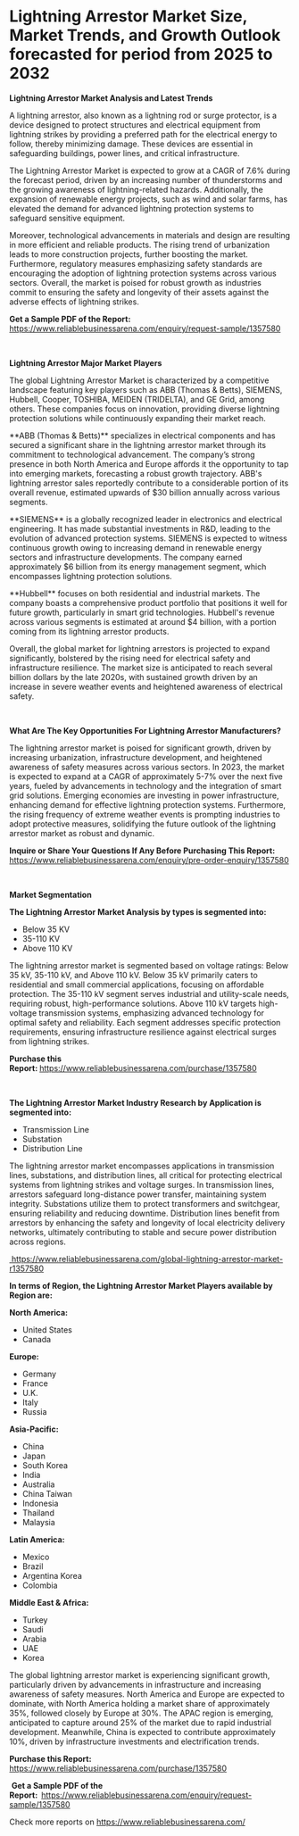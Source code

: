 <p><h1>Lightning Arrestor Market Size, Market Trends, and Growth Outlook forecasted for period from 2025 to 2032</h1></p><p><strong>Lightning Arrestor Market Analysis and Latest Trends</strong></p>
<p><p>A lightning arrestor, also known as a lightning rod or surge protector, is a device designed to protect structures and electrical equipment from lightning strikes by providing a preferred path for the electrical energy to follow, thereby minimizing damage. These devices are essential in safeguarding buildings, power lines, and critical infrastructure.</p><p>The Lightning Arrestor Market is expected to grow at a CAGR of 7.6% during the forecast period, driven by an increasing number of thunderstorms and the growing awareness of lightning-related hazards. Additionally, the expansion of renewable energy projects, such as wind and solar farms, has elevated the demand for advanced lightning protection systems to safeguard sensitive equipment. </p><p>Moreover, technological advancements in materials and design are resulting in more efficient and reliable products. The rising trend of urbanization leads to more construction projects, further boosting the market. Furthermore, regulatory measures emphasizing safety standards are encouraging the adoption of lightning protection systems across various sectors. Overall, the market is poised for robust growth as industries commit to ensuring the safety and longevity of their assets against the adverse effects of lightning strikes.</p></p>
<p><strong>Get a Sample PDF of the Report:&nbsp;</strong> <a href="https://www.reliablebusinessarena.com/enquiry/request-sample/1357580?utm_campaign=2120&utm_medium=2&utm_source=Github&utm_content=ia&utm_term=16022025&utm_id=lightning-arrestor">https://www.reliablebusinessarena.com/enquiry/request-sample/1357580</a></p>
<p>&nbsp;</p>
<p><strong>Lightning Arrestor Major Market Players</strong></p>
<p><p>The global Lightning Arrestor Market is characterized by a competitive landscape featuring key players such as ABB (Thomas & Betts), SIEMENS, Hubbell, Cooper, TOSHIBA, MEIDEN (TRIDELTA), and GE Grid, among others. These companies focus on innovation, providing diverse lightning protection solutions while continuously expanding their market reach.</p><p>**ABB (Thomas & Betts)** specializes in electrical components and has secured a significant share in the lightning arrestor market through its commitment to technological advancement. The company’s strong presence in both North America and Europe affords it the opportunity to tap into emerging markets, forecasting a robust growth trajectory. ABB's lightning arrestor sales reportedly contribute to a considerable portion of its overall revenue, estimated upwards of $30 billion annually across various segments.</p><p>**SIEMENS** is a globally recognized leader in electronics and electrical engineering. It has made substantial investments in R&D, leading to the evolution of advanced protection systems. SIEMENS is expected to witness continuous growth owing to increasing demand in renewable energy sectors and infrastructure developments. The company earned approximately $6 billion from its energy management segment, which encompasses lightning protection solutions.</p><p>**Hubbell** focuses on both residential and industrial markets. The company boasts a comprehensive product portfolio that positions it well for future growth, particularly in smart grid technologies. Hubbell's revenue across various segments is estimated at around $4 billion, with a portion coming from its lightning arrestor products.</p><p>Overall, the global market for lightning arrestors is projected to expand significantly, bolstered by the rising need for electrical safety and infrastructure resilience. The market size is anticipated to reach several billion dollars by the late 2020s, with sustained growth driven by an increase in severe weather events and heightened awareness of electrical safety.</p></p>
<p>&nbsp;</p>
<p><strong>What Are The Key Opportunities For Lightning Arrestor Manufacturers?</strong></p>
<p><p>The lightning arrestor market is poised for significant growth, driven by increasing urbanization, infrastructure development, and heightened awareness of safety measures across various sectors. In 2023, the market is expected to expand at a CAGR of approximately 5-7% over the next five years, fueled by advancements in technology and the integration of smart grid solutions. Emerging economies are investing in power infrastructure, enhancing demand for effective lightning protection systems. Furthermore, the rising frequency of extreme weather events is prompting industries to adopt protective measures, solidifying the future outlook of the lightning arrestor market as robust and dynamic.</p></p>
<p><strong>Inquire or Share Your Questions If Any Before Purchasing This Report:</strong> <a href="https://www.reliablebusinessarena.com/enquiry/pre-order-enquiry/1357580?utm_campaign=2120&utm_medium=2&utm_source=Github&utm_content=ia&utm_term=16022025&utm_id=lightning-arrestor">https://www.reliablebusinessarena.com/enquiry/pre-order-enquiry/1357580</a></p>
<p>&nbsp;</p>
<p><strong>Market Segmentation</strong></p>
<p><strong>The Lightning Arrestor Market Analysis by types is segmented into:</strong></p>
<p><ul><li>Below 35 KV</li><li>35-110 KV</li><li>Above 110 KV</li></ul></p>
<p><p>The lightning arrestor market is segmented based on voltage ratings: Below 35 kV, 35-110 kV, and Above 110 kV. Below 35 kV primarily caters to residential and small commercial applications, focusing on affordable protection. The 35-110 kV segment serves industrial and utility-scale needs, requiring robust, high-performance solutions. Above 110 kV targets high-voltage transmission systems, emphasizing advanced technology for optimal safety and reliability. Each segment addresses specific protection requirements, ensuring infrastructure resilience against electrical surges from lightning strikes.</p></p>
<p><strong>Purchase this Report:&nbsp;</strong><a href="https://www.reliablebusinessarena.com/purchase/1357580?utm_campaign=2120&utm_medium=2&utm_source=Github&utm_content=ia&utm_term=16022025&utm_id=lightning-arrestor">https://www.reliablebusinessarena.com/purchase/1357580</a></p>
<p>&nbsp;</p>
<p><strong>The Lightning Arrestor Market Industry Research by Application is segmented into:</strong></p>
<p><ul><li>Transmission Line</li><li>Substation</li><li>Distribution Line</li></ul></p>
<p><p>The lightning arrestor market encompasses applications in transmission lines, substations, and distribution lines, all critical for protecting electrical systems from lightning strikes and voltage surges. In transmission lines, arrestors safeguard long-distance power transfer, maintaining system integrity. Substations utilize them to protect transformers and switchgear, ensuring reliability and reducing downtime. Distribution lines benefit from arrestors by enhancing the safety and longevity of local electricity delivery networks, ultimately contributing to stable and secure power distribution across regions.</p></p>
<p><a href="https://www.reliablebusinessarena.com/global-lightning-arrestor-market-r1357580?utm_campaign=2120&utm_medium=2&utm_source=Github&utm_content=ia&utm_term=16022025&utm_id=lightning-arrestor">&nbsp;https://www.reliablebusinessarena.com/global-lightning-arrestor-market-r1357580</a></p>
<p><strong>In terms of Region, the Lightning Arrestor Market Players available by Region are:</strong></p>
<p>
    <p> <strong> North America: </strong>
        <ul>
            <li>United States</li>
            <li>Canada</li>
        </ul>
        </p> 
    <p> <strong> Europe: </strong>
        <ul>
            <li>Germany</li>
            <li>France</li>
            <li>U.K.</li>
            <li>Italy</li>
            <li>Russia</li>
        </ul>
        </p> 
    <p> <strong> Asia-Pacific: </strong>
        <ul>
            <li>China</li>
            <li>Japan</li>
            <li>South Korea</li>
            <li>India</li>
            <li>Australia</li>
            <li>China Taiwan</li>
            <li>Indonesia</li>
            <li>Thailand</li>
            <li>Malaysia</li>
        </ul>
        </p> 
    <p> <strong> Latin America: </strong>
        <ul>
            <li>Mexico</li>
            <li>Brazil</li>
            <li>Argentina Korea</li>
            <li>Colombia</li>
        </ul>
        </p> 
    <p> <strong> Middle East & Africa: </strong>
        <ul>
            <li>Turkey</li>
            <li>Saudi</li>
            <li>Arabia</li>
            <li>UAE</li>
            <li>Korea</li>
        </ul>
    </p>
    </p>
<p><p>The global lightning arrestor market is experiencing significant growth, particularly driven by advancements in infrastructure and increasing awareness of safety measures. North America and Europe are expected to dominate, with North America holding a market share of approximately 35%, followed closely by Europe at 30%. The APAC region is emerging, anticipated to capture around 25% of the market due to rapid industrial development. Meanwhile, China is expected to contribute approximately 10%, driven by infrastructure investments and electrification trends.</p></p>
<p><strong>Purchase this Report: </strong><a href="https://www.reliablebusinessarena.com/purchase/1357580?utm_campaign=2120&utm_medium=2&utm_source=Github&utm_content=ia&utm_term=16022025&utm_id=lightning-arrestor">https://www.reliablebusinessarena.com/purchase/1357580</a></p>
<p>&nbsp;<strong>Get a Sample PDF of the Report:&nbsp;&nbsp;</strong><a href="https://www.reliablebusinessarena.com/enquiry/request-sample/1357580?utm_campaign=2120&utm_medium=2&utm_source=Github&utm_content=ia&utm_term=16022025&utm_id=lightning-arrestor">https://www.reliablebusinessarena.com/enquiry/request-sample/1357580</a></p>
<p><strong></strong></p>
<p>Check more reports on <a href="https://www.reliablebusinessarena.com/?utm_campaign=2120&utm_medium=2&utm_source=Github&utm_content=ia&utm_term=16022025&utm_id=lightning-arrestor">https://www.reliablebusinessarena.com/</a></p>